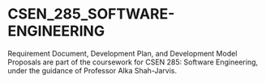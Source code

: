 # CSEN_285_SOFTWARE-ENGINEERING
Requirement Document, Development Plan, and Development Model Proposals are part of the coursework for CSEN 285: Software Engineering, under the guidance of Professor Alka Shah-Jarvis.
